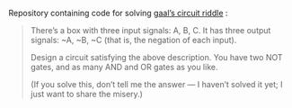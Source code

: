 Repository containing code for solving
[gaal’s circuit riddle](http://gaal.livejournal.com/234795.html) :

<blockquote>
There’s a box with three input signals: A, B, C. It has three output signals:
~A, ~B, ~C (that is, the negation of each input).

Design a circuit satisfying the above description. You have two NOT gates, and
as many AND and OR gates as you like.

(If you solve this, don’t tell me the answer — I haven’t solved it yet; I just
want to share the misery.)
</blockquote>
